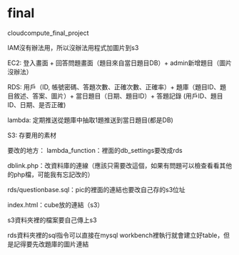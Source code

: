 # final
cloudcompute_final_project

IAM沒有辦法用，所以沒辦法用程式加圖片到s3

EC2:
登入畫面 + 回答問題畫面（題目來自當日題目DB）+ admin新增題目（圖片沒辦法）

RDS:
用戶（ID, 帳號密碼、答題次數、正確次數、正確率）+ 題庫（題目ID、題目敘述、答案、圖片）+ 當日題目（日期、題目ID）+ 答題記錄 (用戶ID、題目ID、日期、是否正確)

lambda:
定期推送從題庫中抽取1題推送到當日題目(都是DB)

S3:
存要用的素材

要改的地方：
lambda_function：裡面的db_settings要改成rds

dblink.php：改資料庫的連線（應該只需要改這個，如果有問題可以檢查看看其他的php檔，可能我有忘記改的）

rds/questionbase.sql：pic的裡面的連結也要改自己存的s3位址

index.html：cube放的連結（s3）


s3資料夾裡的檔案要自己傳上s3

rds資料夾裡的sql指令可以直接在mysql workbench裡執行就會建立好table，但是記得要先改題庫的圖片連結